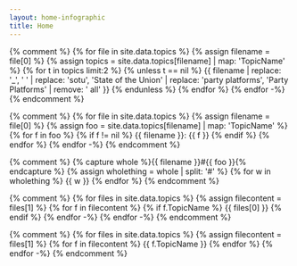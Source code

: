 ```yaml
---
layout: home-infographic
title: Home
---
```


{% comment %}
{% for file in site.data.topics %}
{% assign filename = file[0] %}
{% assign topics = site.data.topics[filename] | map: 'TopicName' %}
{% for t in topics limit:2 %}
{% unless t == nil %}
{{ filename | replace: '_', ' ' | replace: 'sotu', 'State of the Union' | replace: 'party platforms', 'Party Platforms' | remove: ' all' }}
{% endunless %}
{% endfor %}
{% endfor -%}
{% endcomment %}

{% comment %}
{% for file in site.data.topics %}
{% assign filename = file[0] %}
{% assign foo = site.data.topics[filename] | map: 'TopicName' %}
{% for f in foo %}
{% if f != nil %}
{{ filename }}: {{ f }}
{% endif %}
{% endfor %}
{% endfor -%}
{% endcomment %}


{% comment %}
{% capture whole %}{{ filename }}#{{ foo }}{% endcapture %}
{% assign wholething = whole | split: '#' %}
{% for w in wholething %}
{{ w }}
{% endfor %}
{% endcomment %}

{% comment %}
{% for files in site.data.topics %}
{% assign filecontent = files[1] %}
{% for f in filecontent %}
{% if f.TopicName %}
{{ files[0] }}
{% endif %}
{% endfor -%}
{% endfor -%}
{% endcomment %}

{% comment %}
{% for files in site.data.topics %}
{% assign filecontent = files[1] %}
{% for f in filecontent %}
{{ f.TopicName }}
{% endfor %}
{% endfor -%}
{% endcomment %}